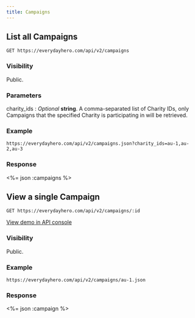 ```yaml
---
title: Campaigns
---
```

## List all Campaigns

    GET https://everydayhero.com/api/v2/campaigns

### Visibility

Public.

### Parameters

charity_ids
: _Optional_ **string**. A comma-separated list of Charity IDs, only
Campaigns that the specified Charity is participating in will be
retrieved.

### Example

    https://everydayhero.com/api/v2/campaigns.json?charity_ids=au-1,au-2,au-3

### Response

<%= json :campaigns %>

## View a single Campaign

    GET https://everydayhero.com/api/v2/campaigns/:id

[View demo in API console](/console/?query=campaigns/au-0.json) 

### Visibility

Public.

### Example

    https://everydayhero.com/api/v2/campaigns/au-1.json

### Response

<%= json :campaign %>
